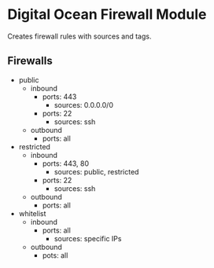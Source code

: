 # Digital Ocean Firewall Module

Creates firewall rules with sources and tags.

## Firewalls

* public
    * inbound
        * ports: 443
            * sources: 0.0.0.0/0
        * ports: 22
            * sources: ssh
    * outbound
        * ports: all
* restricted
    * inbound
        * ports: 443, 80
            * sources: public, restricted
        * ports: 22
            * sources: ssh
    * outbound
        * ports: all
* whitelist
    * inbound
        * ports: all
            * sources: specific IPs
    * outbound
        * pots: all 
